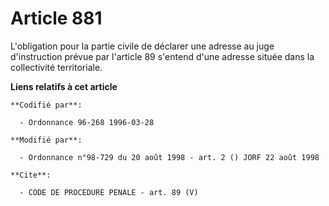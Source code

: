 # Article 881

L'obligation pour la partie civile de déclarer une adresse au juge d'instruction prévue par l'article 89 s'entend d'une
adresse située dans la collectivité territoriale.

**Liens relatifs à cet article**

	**Codifié par**:

	  - Ordonnance 96-268 1996-03-28

	**Modifié par**:

	  - Ordonnance n°98-729 du 20 août 1998 - art. 2 () JORF 22 août 1998

	**Cite**:

	  - CODE DE PROCEDURE PENALE - art. 89 (V)
